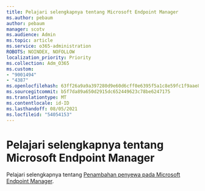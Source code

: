 ```yaml
---
title: Pelajari selengkapnya tentang Microsoft Endpoint Manager
ms.author: pebaum
author: pebaum
manager: scotv
ms.audience: Admin
ms.topic: article
ms.service: o365-administration
ROBOTS: NOINDEX, NOFOLLOW
localization_priority: Priority
ms.collection: Adm_O365
ms.custom:
- "9001494"
- "4387"
ms.openlocfilehash: 63ff26a9a9a397280d9e60d6cff0e6395f5a1c8e59fc1f9aae80925f4e2fdbe4
ms.sourcegitcommit: b5f7da89a650d2915dc652449623c78be6247175
ms.translationtype: MT
ms.contentlocale: id-ID
ms.lasthandoff: 08/05/2021
ms.locfileid: "54054153"
---
```

# <a name="learn-more-about-microsoft-endpoint-manager"></a>Pelajari selengkapnya tentang Microsoft Endpoint Manager

Pelajari selengkapnya tentang [Penambahan penyewa pada Microsoft Endpoint Manager](https://docs.microsoft.com/configmgr/tenant-attach/).
